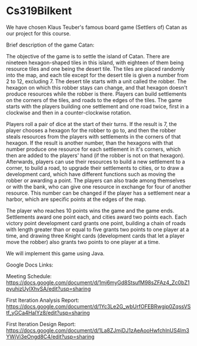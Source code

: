 # Cs319Bilkent

We have chosen Klaus Teuber's famous board game (Settlers of) Catan as our project for this course.

Brief description of the game Catan:

The objective of the game is to settle the island of Catan. There are nineteen hexagon-shaped tiles in this island, with eighteen of them being resource tiles and one being the desert tile. The tiles are placed randomly into the map, and each tile except for the desert tile is given a number from 2 to 12, excluding 7. The desert tile starts with a unit called the robber. The hexagon on which this robber stays can change, and that hexagon doesn't produce resources while the robber is there. Players can build settlements on the corners of the tiles, and roads to the edges of the tiles. The game starts with the players building one settlement and one road twice, first in a clockwise and then in a counter-clockwise rotation. 

Players roll a pair of dice at the start of their turns. If the result is 7, the player chooses a hexagon for the robber to go to, and then the robber steals resources from the players with settlements in the corners of that hexagon. If the result is another number, than the hexagons with that number produce one resource for each settlement in it's corners, which then are added to the players' hand (if the robber is not on that hexagon). Afterwards, players can use their resources to build a new settlement to a corner, to build a road, to upgrade their settlements to cities, or to draw a development card, which have different functions such as moving the robber or awarding a point. The players can also trade among themselves or with the bank, who can give one resource in exchange for four of another resource. This number can be changed if the player has a settlement near a harbor, which are specific points at the edges of the map.

The player who reaches 10 points wins the game and the game ends. Settlements award one point each, and cities award two points each. Each victory point development card grants one point, building a chain of roads with length greater than or equal to five grants two points to one player at a time, and drawing three Knight cards (development cards that let a player move the robber) also grants two points to one player at a time.

We will implement this game using Java. 

Google Docs Links:

Meeting Schedule: https://docs.google.com/document/d/1mj6myGd8StsufM98sZFAz4_Zc0bZ1pyuhizUyIXhvSA/edit?usp=sharing

First Iteration Analysis Report: https://docs.google.com/document/d/1Yc3Le2G_wbUrfOFEBRwgip0ZqssVStf_yGCa4HaIYz8/edit?usp=sharing

First Iteration Design Report: https://docs.google.com/document/d/1La8ZJmjDJ1zAeAooHwfchlnUS4Im3YWjVi3eOngd8C4/edit?usp=sharing

